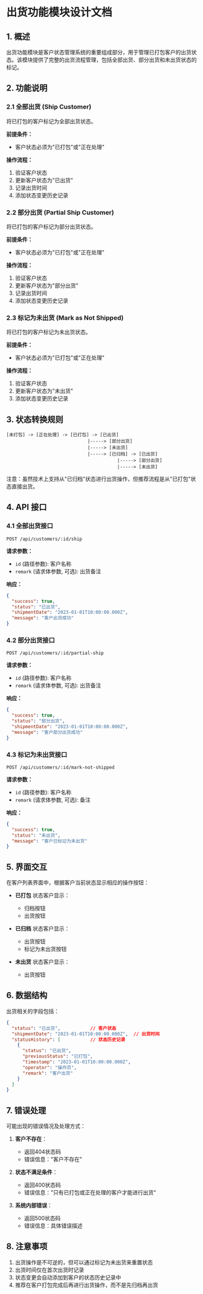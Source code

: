 # 出货功能模块设计文档

## 1. 概述

出货功能模块是客户状态管理系统的重要组成部分，用于管理已打包客户的出货状态。该模块提供了完整的出货流程管理，包括全部出货、部分出货和未出货状态的标记。

## 2. 功能说明

### 2.1 全部出货 (Ship Customer)

将已打包的客户标记为全部出货状态。

**前提条件：**
- 客户状态必须为"已打包"或"正在处理"

**操作流程：**
1. 验证客户状态
2. 更新客户状态为"已出货"
3. 记录出货时间
4. 添加状态变更历史记录

### 2.2 部分出货 (Partial Ship Customer)

将已打包的客户标记为部分出货状态。

**前提条件：**
- 客户状态必须为"已打包"或"正在处理"

**操作流程：**
1. 验证客户状态
2. 更新客户状态为"部分出货"
3. 记录出货时间
4. 添加状态变更历史记录

### 2.3 标记为未出货 (Mark as Not Shipped)

将已打包的客户标记为未出货状态。

**前提条件：**
- 客户状态必须为"已打包"或"正在处理"

**操作流程：**
1. 验证客户状态
2. 更新客户状态为"未出货"
3. 添加状态变更历史记录

## 3. 状态转换规则

```
[未打包] -> [正在处理] -> [已打包] -> [已出货]
                              |-----> [部分出货]
                              |-----> [未出货]
                              |-----> [已归档] -> [已出货]
                                         |-----> [部分出货]
                                         |-----> [未出货]
```

注意：虽然技术上支持从"已归档"状态进行出货操作，但推荐流程是从"已打包"状态直接出货。

## 4. API 接口

### 4.1 全部出货接口

```
POST /api/customers/:id/ship
```

**请求参数：**
- `id` (路径参数): 客户名称
- `remark` (请求体参数, 可选): 出货备注

**响应：**
```json
{
  "success": true,
  "status": "已出货",
  "shipmentDate": "2023-01-01T10:00:00.000Z",
  "message": "客户出货成功"
}
```

### 4.2 部分出货接口

```
POST /api/customers/:id/partial-ship
```

**请求参数：**
- `id` (路径参数): 客户名称
- `remark` (请求体参数, 可选): 出货备注

**响应：**
```json
{
  "success": true,
  "status": "部分出货",
  "shipmentDate": "2023-01-01T10:00:00.000Z",
  "message": "客户部分出货成功"
}
```

### 4.3 标记为未出货接口

```
POST /api/customers/:id/mark-not-shipped
```

**请求参数：**
- `id` (路径参数): 客户名称
- `remark` (请求体参数, 可选): 备注

**响应：**
```json
{
  "success": true,
  "status": "未出货",
  "message": "客户已标记为未出货"
}
```

## 5. 界面交互

在客户列表界面中，根据客户当前状态显示相应的操作按钮：

- **已打包** 状态客户显示：
  - 归档按钮
  - 出货按钮
  
- **已归档** 状态客户显示：
  - 出货按钮
  - 标记为未出货按钮
  
- **未出货** 状态客户显示：
  - 出货按钮

## 6. 数据结构

出货相关的字段包括：

```json
{
  "status": "已出货",           // 客户状态
  "shipmentDate": "2023-01-01T10:00:00.000Z",  // 出货时间
  "statusHistory": [           // 状态历史记录
    {
      "status": "已出货",
      "previousStatus": "已打包",
      "timestamp": "2023-01-01T10:00:00.000Z",
      "operator": "操作员",
      "remark": "客户出货"
    }
  ]
}
```

## 7. 错误处理

可能出现的错误情况及处理方式：

1. **客户不存在**：
   - 返回404状态码
   - 错误信息："客户不存在"

2. **状态不满足条件**：
   - 返回400状态码
   - 错误信息："只有已打包或正在处理的客户才能进行出货"

3. **系统内部错误**：
   - 返回500状态码
   - 错误信息：具体错误描述

## 8. 注意事项

1. 出货操作是不可逆的，但可以通过标记为未出货来重置状态
2. 出货时间仅在首次出货时记录
3. 状态变更会自动添加到客户的状态历史记录中
4. 推荐在客户打包完成后再进行出货操作，而不是先归档再出货